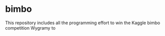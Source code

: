# bimbo
This repository includes all the programming effort to win the Kaggle bimbo competition
Wygramy to
